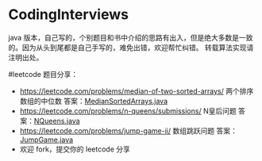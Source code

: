 # CodingInterviews
java 版本，自己写的，个别题目和书中介绍的思路有出入，但是绝大多数是一致的。因为从头到尾都是自己手写的，难免出错，欢迎帮忙纠错。
转载算法实现请注明出处。

#leetcode 题目分享：
- https://leetcode.com/problems/median-of-two-sorted-arrays/ 两个排序数组的中位数 答案：[MedianSortedArrays.java](https://github.com/flying1020/CodingInterviews/blob/master/src/test/java/leetcode/MedianSortedArrays.java)
- https://leetcode.com/problems/n-queens/submissions/ N皇后问题 答案：[NQueens.java](https://github.com/flying1020/CodingInterviews/blob/master/src/test/java/leetcode/NQueens.java)
- https://leetcode.com/problems/jump-game-ii/ 数组跳跃问题 答案：[JumpGame.java](https://github.com/flying1020/CodingInterviews/blob/master/src/test/java/leetcode/JumpGame.java)
- 欢迎 fork，提交你的 leetcode 分享